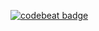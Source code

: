 [![codebeat badge](https://codebeat.co/badges/c8c60acc-0e63-4690-bc53-72508ee184f0)](https://codebeat.co/projects/github-com-yeralin-openplayer-master)

